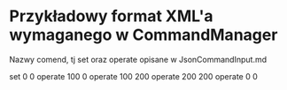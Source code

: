 # Przykładowy format XML'a wymaganego w CommandManager

Nazwy comend, tj set oraz operate opisane w JsonCommandInput.md


<SingleCommandList>
    <command>
        <commandName>set</commandName>
        <x>0</x>
        <y>0</y>
    </command>
    <command>
        <commandName>operate</commandName>
        <x>100</x>
        <y>0</y>
    </command>
    <command>
            <commandName>operate</commandName>
            <x>100</x>
            <y>200</y>
    </command>
    <command>
            <commandName>operate</commandName>
            <x>200</x>
            <y>200</y>
    </command>
    <command>
            <commandName>operate</commandName>
            <x>0</x>
            <y>0</y>
    </command>
</SingleCommandList>
